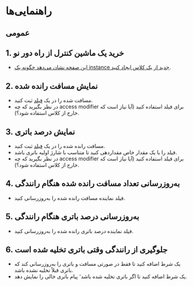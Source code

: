 # راهنمایی‌ها

## عمومی

## 1. خرید یک ماشین کنترل از راه دور نو

- [این صفحه نشان می‌دهد چگونه یک instance جدید از یک کلاس ایجاد کنید][creating-objects].

## 2. نمایش مسافت رانده شده

- مسافت شده را در یک [فیلد][fields] ثبت کنید.
- در نظر بگیرید که چه access modifier برای فیلد استفاده کنید (آیا نیاز است که خارج از کلاس استفاده شود؟).

## 3. نمایش درصد باتری

- مسافت رانده شده را در یک [فیلد][fields] ثبت کنید.
- فیلد را با یک مقدار خاص مقداردهی کنید تا متناسب با شارژ اولیه باتری باشد.
- در نظر بگیرید که چه access modifier برای فیلد استفاده کنید (آیا نیاز است که خارج از کلاس استفاده شود؟).

## 4. به‌روزرسانی تعداد مسافت رانده شده هنگام رانندگی

- فیلد نماینده مسافت رانده شده را به‌روزرسانی کنید.

## 5. به‌روزرسانی درصد باتری هنگام رانندگی

- فیلد نماینده درصد باتری رانده شده را به‌روزرسانی کنید.

## 6. جلوگیری از رانندگی وقتی باتری تخلیه شده است

- یک شرط اضافه کنید تا فقط در صورتی مسافت و باتری را به‌روزرسانی کند که باتری قبلاً تخلیه نشده باشد.
- یک شرط اضافه کنید تا اگر باتری تخلیه شده باشد٬ پیام باتری خالی را نمایش دهد.

[creating-objects]: https://docs.oracle.com/javase/tutorial/java/javaOO/objectcreation.html
[fields]: https://docs.oracle.com/javase/tutorial/java/javaOO/classvars.html
